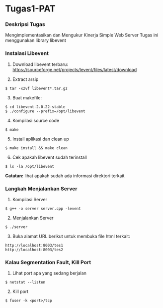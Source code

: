 # Tugas1-PAT
### Deskripsi Tugas
Mengimplementasikan dan Mengukur Kinerja Simple Web Server
Tugas ini menggunakan library libevent
### Instalasi Libevent
1) Download libevent terbaru:
https://sourceforge.net/projects/levent/files/latest/download

2) Extract arsip
```
$ tar -xzvf libevent*.tar.gz
```

3) Buat makefile:
```
$ cd libevent-2.0.22-stable
$ ./configure --prefix=/opt/libevent
```

4) Kompilasi source code
```
$ make
```
5) Install aplikasi dan clean up
```
$ make install && make clean
```
6) Cek apakah libevent sudah terinstall
```
$ ls -la /opt/libevent
```
**Catatan:** lihat apakah sudah ada informasi direktori terkait 
### Langkah Menjalankan Server
1) Kompilasi Server
```
$ g++ -o server server.cpp -levent
```
2) Menjalankan Server
```
$ ./server
```
3) Buka alamat URL berikut untuk membuka file html terkait:
```
http://localhost:8003/tes1
http://localhost:8003/tes2
```
### Kalau Segmentation Fault, Kill Port
1) Lihat port apa yang sedang berjalan
```
$ netstat --listen
```
2) Kill port
```
$ fuser -k <port>/tcp
```
